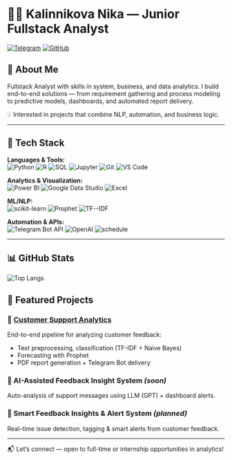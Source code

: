# 👩‍💻 Kalinnikova Nika — Junior Fullstack Analyst

[![Telegram](https://img.shields.io/badge/Telegram-@HayleyRizhik-0088cc?style=flat-square&logo=telegram&logoColor=white)](https://t.me/HayleyRizhik)
[![GitHub](https://img.shields.io/badge/GitHub-KalinNika-181717?style=flat-square&logo=github&logoColor=white)](https://github.com/KalinNika)

## 🚀 About Me
Fullstack Analyst with skills in system, business, and data analytics. I build end-to-end solutions — from requirement gathering and process modeling to predictive models, dashboards, and automated report delivery.

💡 Interested in projects that combine NLP, automation, and business logic.

---

## 🧰 Tech Stack

**Languages & Tools:**  
![Python](https://img.shields.io/badge/Python-3776AB?style=flat-square&logo=python&logoColor=white)
![R](https://img.shields.io/badge/R-276DC3?style=flat-square&logo=r&logoColor=white)
![SQL](https://img.shields.io/badge/PostgreSQL-336791?style=flat-square&logo=postgresql&logoColor=white)
![Jupyter](https://img.shields.io/badge/Jupyter-F37626?style=flat-square&logo=jupyter&logoColor=white)
![Git](https://img.shields.io/badge/Git-F05032?style=flat-square&logo=git&logoColor=white)
![VS Code](https://img.shields.io/badge/VS%20Code-007ACC?style=flat-square&logo=visualstudiocode&logoColor=white)

**Analytics & Visualization:**  
![Power BI](https://img.shields.io/badge/Power%20BI-F2C811?style=flat-square&logo=powerbi&logoColor=black)
![Google Data Studio](https://img.shields.io/badge/Google%20Data%20Studio-4285F4?style=flat-square&logo=google&logoColor=white)
![Excel](https://img.shields.io/badge/Excel-217346?style=flat-square&logo=microsoft-excel&logoColor=white)

**ML/NLP:**  
![scikit-learn](https://img.shields.io/badge/Scikit--Learn-F7931E?style=flat-square&logo=scikitlearn&logoColor=white)
![Prophet](https://img.shields.io/badge/Prophet-2596be?style=flat-square)
![TF--IDF](https://img.shields.io/badge/TF--IDF-525252?style=flat-square)

**Automation & APIs:**  
![Telegram Bot API](https://img.shields.io/badge/Telegram%20Bot-0088cc?style=flat-square&logo=telegram)
![OpenAI](https://img.shields.io/badge/OpenAI-412991?style=flat-square&logo=openai&logoColor=white)
![schedule](https://img.shields.io/badge/schedule-py-555?style=flat-square)

---

## 📊 GitHub Stats


![Top Langs](https://github-readme-stats.vercel.app/api/top-langs/?username=KalinNika&layout=compact)

## 📌 Featured Projects

### 🧠 [Customer Support Analytics](https://github.com/KalinNika/customer-support-analytics)
End-to-end pipeline for analyzing customer feedback: 
- Text preprocessing, classification (TF-IDF + Naive Bayes)
- Forecasting with Prophet
- PDF report generation + Telegram Bot delivery

### 🤖 AI-Assisted Feedback Insight System *(soon)*
Auto-analysis of support messages using LLM (GPT) + dashboard alerts.

### 📡 Smart Feedback Insights & Alert System *(planned)*
Real-time issue detection, tagging & smart alerts from customer feedback.

---

📬 Let’s connect — open to full-time or internship opportunities in analytics!
